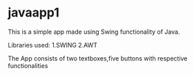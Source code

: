 # javaapp1
This is a simple app made using Swing functionality of Java.

Libraries used:
1.SWING 
2.AWT

The App consists of two textboxes,five buttons with respective functionalities

